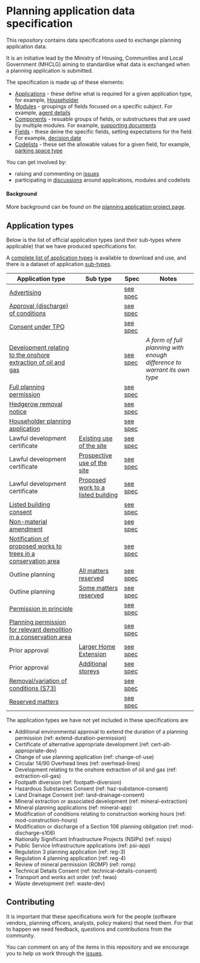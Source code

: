 # Planning application data specification

This repository contains data specifications used to exchange planning application data.

It is an initiative lead by the Ministry of Housing, Communities and Local Government (MHCLG) aiming to standardise what data is exchanged when a planning application is submitted.

The specification is made up of these elements:

* [Applications](https://github.com/digital-land/planning-application-data-specification/tree/main/specification/application) - these define what is required for a given application type, for example, [Householder](https://github.com/digital-land/planning-application-data-specification/blob/main/specification/application/hh.schema.md?plain=1)
* [Modules](https://github.com/digital-land/planning-application-data-specification/tree/main/specification/module) - groupings of fields focused on a specific subject. For example, [agent details](https://github.com/digital-land/planning-application-data-specification/blob/main/specification/module/agent-details.schema.md?plain=1)
* [Components](https://github.com/digital-land/planning-application-data-specification/tree/main/specification/component) - resuable groups of fields, or substructures that are used by multiple modules. For example, [supporting documents](https://github.com/digital-land/planning-application-data-specification/blob/main/specification/component/supporting-document.md?plain=1)
* [Fields](https://github.com/digital-land/planning-application-data-specification/tree/main/specification/field) - these deine the specific fields, setting expectations for the field. For example, [decision date](https://github.com/digital-land/planning-application-data-specification/blob/main/specification/field/decision-date.md?plain=1)
* [Codelists](https://github.com/digital-land/planning-application-data-specification/tree/main/specification/codelist) - these set the allowable values for a given field, for example, [parking space type](https://github.com/digital-land/planning-application-data-specification/blob/main/specification/codelist/parking-space-type.schema.md?plain=1)


You can get involved by:

* raising and commenting on [issues](https://github.com/digital-land/planning-application-data-specification/issues)
* participating in [discussions](https://github.com/digital-land/planning-application-data-specification/discussions) around applications, modules and codelists

#### Background

More background can be found on the [planning application project page](https://design.planning.data.gov.uk/project/planning-applications).

## Application types

Below is the list of official application types (and their sub-types where applicable) that we have produced specifications for.

A [complete list of application types](https://github.com/digital-land/planning-application-data-specification/blob/main/data/planning-application-type.csv) is available to download and use, and there is a dataset of application [sub-types](http://github.com/digital-land/planning-application-data-specification/blob/main/data/planning-application-sub-type.csv).

| Application type | Sub type | Spec | Notes |
|---|---|---|---|
| [Advertising](https://github.com/digital-land/planning-application-data-specification/discussions/171) | | [see spec](https://github.com/digital-land/planning-application-data-specification/blob/main/generated/info_model/application/advertising.md) | |
| [Approval (discharge) of conditions](https://github.com/digital-land/planning-application-data-specification/discussions/173) | | [see spec](https://github.com/digital-land/planning-application-data-specification/blob/main/generated/info_model/application/approval-condition.md) | |
| [Consent under TPO](https://github.com/digital-land/planning-application-data-specification/discussions/220) | | [see spec](https://github.com/digital-land/planning-application-data-specification/blob/main/generated/info_model/application/consent-under-tpo.md) | |
| [Development relating to the onshore extraction of oil and gas](https://github.com/digital-land/planning-application-data-specification/discussions/176) | | [see spec](https://github.com/digital-land/planning-application-data-specification/blob/main/generated/info_model/application/extraction-oil-gas.md) | _A form of full planning with enough difference to warrant its own type_ |
| [Full planning permission](https://github.com/digital-land/planning-application-data-specification/discussions/167) | | [see spec](https://github.com/digital-land/planning-application-data-specification/blob/main/generated/info_model/application/full.md) | |
| [Hedgerow removal notice](https://github.com/digital-land/planning-application-data-specification/discussions/218) | | [see spec](https://github.com/digital-land/planning-application-data-specification/blob/main/generated/info_model/application/hedgerow-removal.md) | |
| [Householder planning application](https://github.com/digital-land/planning-application-data-specification/discussions/166) | | [see spec](https://github.com/digital-land/planning-application-data-specification/blob/main/generated/info_model/application/hh.md) | |
| Lawful development certificate | [Existing use of the site](https://github.com/digital-land/planning-application-data-specification/discussions/182) | [see spec](https://github.com/digital-land/planning-application-data-specification/blob/main/generated/info_model/application/ldc-ldc-existing-use.md) | |
| Lawful development certificate | [Prospective use of the site](https://github.com/digital-land/planning-application-data-specification/discussions/181) | [see spec](https://github.com/digital-land/planning-application-data-specification/blob/main/generated/info_model/application/ldc-ldc-prospective-use.md) | |
| Lawful development certificate | [Proposed work to a listed building](https://github.com/digital-land/planning-application-data-specification/discussions/180) | [see spec](https://github.com/digital-land/planning-application-data-specification/blob/main/generated/info_model/application/ldc-ldc-proposed-work-lb.md) | |
| [Listed building consent](https://github.com/digital-land/planning-application-data-specification/discussions/170) | | [see spec](https://github.com/digital-land/planning-application-data-specification/blob/main/generated/info_model/application/lbc.md) | |
| [Non-material amendment](https://github.com/digital-land/planning-application-data-specification/discussions/174) | | [see spec](https://github.com/digital-land/planning-application-data-specification/blob/main/generated/info_model/application/non-material-amendment.md) | |
| [Notification of proposed works to trees in a conservation area](https://github.com/digital-land/planning-application-data-specification/discussions/219) | | [see spec](https://github.com/digital-land/planning-application-data-specification/blob/main/generated/info_model/application/notice-trees-in-con-area.md) | |
| Outline planning | [All matters reserved](https://github.com/digital-land/planning-application-data-specification/discussions/179) | [see spec](https://github.com/digital-land/planning-application-data-specification/blob/main/generated/info_model/application/outline-outline-all.md) | |
| Outline planning | [Some matters reserved](https://github.com/digital-land/planning-application-data-specification/discussions/178) | [see spec](https://github.com/digital-land/planning-application-data-specification/blob/main/generated/info_model/application/outline-outline-some.md) | |
| [Permission in principle](https://github.com/digital-land/planning-application-data-specification/discussions/175) | | [see spec](https://github.com/digital-land/planning-application-data-specification/blob/main/generated/info_model/application/pip.md) | |
| [Planning permission for relevant demolition in a conservation area](https://github.com/digital-land/planning-application-data-specification/discussions/169) | | [see spec](https://github.com/digital-land/planning-application-data-specification/blob/main/generated/info_model/application/demolition-con-area.md) | |
| Prior approval | [Larger Home Extension](https://github.com/digital-land/planning-application-data-specification/discussions/183) | [see spec](https://github.com/digital-land/planning-application-data-specification/blob/main/generated/info_model/application/prior-approval-pa-extension.md) | |
| Prior approval | [Additional storeys](https://github.com/digital-land/planning-application-data-specification/discussions/184) | [see spec](https://github.com/digital-land/planning-application-data-specification/blob/main/generated/info_model/application/prior-approval-pa-storey.md) | |
| [Removal/variation of conditions (S73)](https://github.com/digital-land/planning-application-data-specification/discussions/172) | | [see spec](https://github.com/digital-land/planning-application-data-specification/blob/main/generated/info_model/application/s73.md) | |
| [Reserved matters](https://github.com/digital-land/planning-application-data-specification/discussions/168) | | [see spec](https://github.com/digital-land/planning-application-data-specification/blob/main/generated/info_model/application/reserved-matters.md) | |


The application types we have not yet included in these specifications are

* Additional environmental approval to extend the duration of a planning permission (ref: extend-duration-permission)
* Certificate of alternative appropriate development (ref: cert-alt-appropriate-dev)
* Change of use planning application (ref: change-of-use)
* Circular 14/90 Overhead lines (ref: overhead-lines)
* Development relating to the onshore extraction of oil and gas (ref: extraction-oil-gas)
* Footpath diversion (ref: footpath-diversion)
* Hazardous Substances Consent (ref: haz-substance-consent)
* Land Drainage Consent (ref: land-drainage-consent)
* Mineral extraction or associated development (ref: mineral-extraction)
* Mineral planning applications (ref: mineral-app)
* Modification of conditions relating to construction working hours (ref: mod-construction-hours)
* Modification or discharge of a Section 106 planning obligation (ref: mod-discharge-s106)
* Nationally Significant Infrastructure Projects (NSIPs) (ref: nsips)
* Public Service Infrastructure applications (ref: psi-app)
* Regulation 3 planning application (ref: reg-3)
* Regulation 4 planning application (ref: reg-4)
* Review of mineral permission (ROMP) (ref: romp)
* Technical Details Consent (ref: technical-details-consent)
* Transport and works act order (ref: twao)
* Waste development (ref: waste-dev)

## Contributing

It is important that these specifications work for the people (software vendors, planning officers, analysts, policy makers) that need them. For that to happen we need feedback, questions and contributions from the community.

You can comment on any of the items in this repository and we encourage you to help us work through the [issues](https://github.com/digital-land/planning-application-data-specification/issues).

